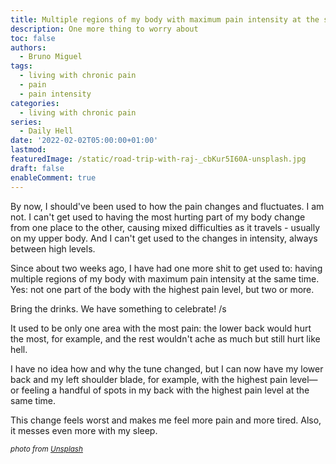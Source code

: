 ```yaml
---
title: Multiple regions of my body with maximum pain intensity at the same time
description: One more thing to worry about
toc: false
authors:
  - Bruno Miguel
tags:
  - living with chronic pain
  - pain
  - pain intensity
categories:
  - living with chronic pain
series:
  - Daily Hell
date: '2022-02-02T05:00:00+01:00'
lastmod:
featuredImage: /static/road-trip-with-raj-_cbKur5I60A-unsplash.jpg
draft: false
enableComment: true
---
```


By now, I should've been used to how the pain changes and fluctuates. I am not. I can't get used to having the most hurting part of my body change from one place to the other, causing mixed difficulties as it travels - usually on my upper body. And I can't get used to the changes in intensity, always between high levels.

Since about two weeks ago, I have had one more shit to get used to: having multiple regions of my body with maximum pain intensity at the same time. Yes: not one part of the body with the highest pain level, but two or more.

Bring the drinks. We have something to celebrate! /s

It used to be only one area with the most pain: the lower back would hurt the most, for example, and the rest wouldn't ache as much but still hurt like hell.

I have no idea how and why the tune changed, but I can now have my lower back and my left shoulder blade, for example, with the highest pain level—or feeling a handful of spots in my back with the highest pain level at the same time.

This change feels worst and makes me feel more pain and more tired. Also, it messes even more with my sleep.

<small>_photo from [Unsplash](https://unsplash.com/photos/_cbKur5I60A)_</small>
